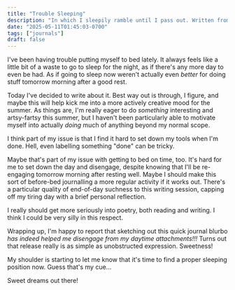 ```yaml
---
title: "Trouble Sleeping"
description: "In which I sleepily ramble until I pass out. Written from my bed, with love. ...And frustration."
date: "2025-05-11T01:45:03-0700"
tags: ["journals"]
draft: false
---
```


I've been having trouble putting myself to bed lately.
It always feels like a little bit of a waste to go to sleep for the night, as if there's any more day to even be had.
As if going to sleep now weren't actually even _better_ for doing stuff tomorrow morning after a good rest.

Today I've decided to write about it.
Best way out is through, I figure, and maybe this will help kick me into a more actively creative mood for the summer.
As things are, I'm really eager to do _something_ interesting and artsy-fartsy this summer, but I haven't been particularly able to motivate myself into actually _doing_ much of anything beyond my normal scope.

I think part of my issue is that I find it hard to set down my tools when I'm done.
Hell, even labelling something "done" can be tricky.

Maybe that's part of my issue with getting to bed on time, too.
It's hard for me to set down the day and disengage, despite knowing that I'll be re-engaging tomorrow morning after resting well.
Maybe I should make this sort of before-bed journalling a more regular activity if it works out.
There's a particular quality of end-of-day suchness to this writing session, capping off my tiring day with a brief personal reflection.

I really should get more seriously into poetry, both reading and writing.
I think I could be very silly in this respect.

Wrapping up, I'm happy to report that sketching out this quick journal blurbo _has indeed helped me disengage from my daytime attachments!!!_
Turns out that release really is as simple as unobstructed expression.
Sweetness!

My shoulder is starting to let me know that it's time to find a proper sleeping position now.
Guess that's my cue...

Sweet dreams out there!
